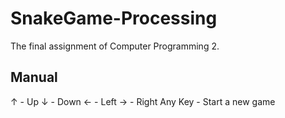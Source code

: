 # SnakeGame-Processing

The final assignment of Computer Programming 2. 

## Manual

↑ - Up
↓ - Down
← - Left
→ - Right
Any Key - Start a new game 

